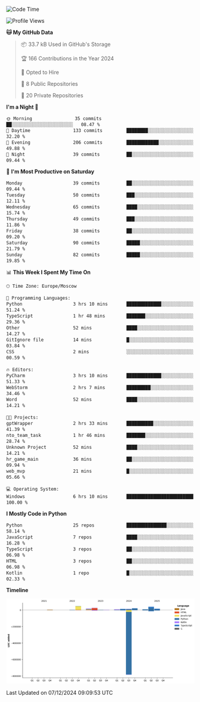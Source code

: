 <!--START_SECTION:waka-->
![Code Time](http://img.shields.io/badge/Code%20Time-559%20hrs%2014%20mins-blue)

![Profile Views](http://img.shields.io/badge/Profile%20Views-4-blue)

**🐱 My GitHub Data** 

> 📦 33.7 kB Used in GitHub's Storage 
 > 
> 🏆 166 Contributions in the Year 2024
 > 
> 💼 Opted to Hire
 > 
> 📜 8 Public Repositories 
 > 
> 🔑 20 Private Repositories 
 > 
**I'm a Night 🦉** 

```text
🌞 Morning                35 commits          ██░░░░░░░░░░░░░░░░░░░░░░░   08.47 % 
🌆 Daytime                133 commits         ████████░░░░░░░░░░░░░░░░░   32.20 % 
🌃 Evening                206 commits         ████████████░░░░░░░░░░░░░   49.88 % 
🌙 Night                  39 commits          ██░░░░░░░░░░░░░░░░░░░░░░░   09.44 % 
```
📅 **I'm Most Productive on Saturday** 

```text
Monday                   39 commits          ██░░░░░░░░░░░░░░░░░░░░░░░   09.44 % 
Tuesday                  50 commits          ███░░░░░░░░░░░░░░░░░░░░░░   12.11 % 
Wednesday                65 commits          ████░░░░░░░░░░░░░░░░░░░░░   15.74 % 
Thursday                 49 commits          ███░░░░░░░░░░░░░░░░░░░░░░   11.86 % 
Friday                   38 commits          ██░░░░░░░░░░░░░░░░░░░░░░░   09.20 % 
Saturday                 90 commits          █████░░░░░░░░░░░░░░░░░░░░   21.79 % 
Sunday                   82 commits          █████░░░░░░░░░░░░░░░░░░░░   19.85 % 
```


📊 **This Week I Spent My Time On** 

```text
🕑︎ Time Zone: Europe/Moscow

💬 Programming Languages: 
Python                   3 hrs 10 mins       █████████████░░░░░░░░░░░░   51.24 % 
TypeScript               1 hr 48 mins        ███████░░░░░░░░░░░░░░░░░░   29.36 % 
Other                    52 mins             ████░░░░░░░░░░░░░░░░░░░░░   14.27 % 
GitIgnore file           14 mins             █░░░░░░░░░░░░░░░░░░░░░░░░   03.84 % 
CSS                      2 mins              ░░░░░░░░░░░░░░░░░░░░░░░░░   00.59 % 

🔥 Editors: 
PyCharm                  3 hrs 10 mins       █████████████░░░░░░░░░░░░   51.33 % 
WebStorm                 2 hrs 7 mins        █████████░░░░░░░░░░░░░░░░   34.46 % 
Word                     52 mins             ████░░░░░░░░░░░░░░░░░░░░░   14.21 % 

🐱‍💻 Projects: 
gptWrapper               2 hrs 33 mins       ██████████░░░░░░░░░░░░░░░   41.39 % 
nto_team_task            1 hr 46 mins        ███████░░░░░░░░░░░░░░░░░░   28.74 % 
Unknown Project          52 mins             ████░░░░░░░░░░░░░░░░░░░░░   14.21 % 
hr_game_main             36 mins             ██░░░░░░░░░░░░░░░░░░░░░░░   09.94 % 
web_mvp                  21 mins             █░░░░░░░░░░░░░░░░░░░░░░░░   05.66 % 

💻 Operating System: 
Windows                  6 hrs 10 mins       █████████████████████████   100.00 % 
```

**I Mostly Code in Python** 

```text
Python                   25 repos            ███████████████░░░░░░░░░░   58.14 % 
JavaScript               7 repos             ████░░░░░░░░░░░░░░░░░░░░░   16.28 % 
TypeScript               3 repos             ██░░░░░░░░░░░░░░░░░░░░░░░   06.98 % 
HTML                     3 repos             ██░░░░░░░░░░░░░░░░░░░░░░░   06.98 % 
Kotlin                   1 repo              █░░░░░░░░░░░░░░░░░░░░░░░░   02.33 % 
```



**Timeline**

![Lines of Code chart](https://raw.githubusercontent.com/adlemx/adlemx/main/assets/bar_graph.png)


 Last Updated on 07/12/2024 09:09:53 UTC
<!--END_SECTION:waka-->
